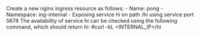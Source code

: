Create a new nginx ingress resource as follows: - Name: pong - Namespace: ing-internal - Exposing service hi on path /hi using service port 5678 The availability of service hi can be checked using the following command, which should return hi: #curl -kL <INTERNAL_IP>/hi
